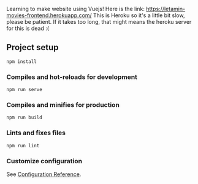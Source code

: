 Learning to make website using Vuejs!
Here is the link: https://letamin-movies-frontend.herokuapp.com/
This is Heroku so it's a little bit slow, please be patient.
If it takes too long, that might means the heroku server for this is dead :(


## Project setup
```
npm install
```

### Compiles and hot-reloads for development
```
npm run serve
```

### Compiles and minifies for production
```
npm run build
```

### Lints and fixes files
```
npm run lint
```

### Customize configuration
See [Configuration Reference](https://cli.vuejs.org/config/).
